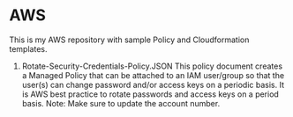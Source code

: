 # AWS
This is my AWS repository with sample Policy and Cloudformation templates.

1. Rotate-Security-Credentials-Policy.JSON
This policy document creates a Managed Policy that can be attached to an IAM user/group so that the user(s) can change password and/or access keys on a periodic basis. It is AWS best practice to rotate passwords and access keys on a period basis.
Note: Make sure to update the account number.
